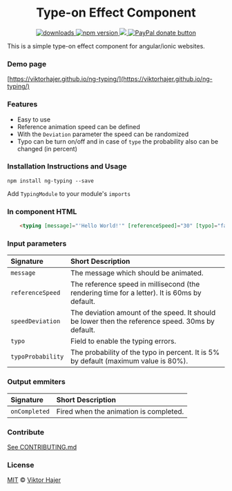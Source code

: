 <h1 align="center">Type-on Effect Component</h1>

<p align="center">
  <a href="https://www.npmjs.com/package/ng-typing">
    <img src="https://img.shields.io/npm/dm/ng-typing.svg?style=flat" alt="downloads">
  </a>
  <a href="https://badge.fury.io/js/simple-pdf-viewer">
    <img src="https://badge.fury.io/js/ng-typing.svg" alt="npm version">
  </a>
  <a href="https://david-dm.org/viktorhajer/ng-typing" title="dependencies status">
    <img src="https://david-dm.org/viktorhajer/ng-typing/status.svg"/>
  </a>
  <a href="https://www.paypal.me/viktorhajer" title="Donate to this project using Paypal">
    <img src="https://img.shields.io/badge/paypal-donate-green.svg" alt="PayPal donate button" />
  </a>
</p>

This is a simple type-on effect component for angular/ionic websites. 

### Demo page
[https://viktorhajer.github.io/ng-typing/](https://viktorhajer.github.io/ng-typing/)

### Features

* Easy to use
* Reference animation speed can be defined
* With the ```Deviation``` parameter the speed can be randomized 
* Typo can be turn on/off and in case of ```type``` the probability also can be changed (in percent) 

### Installation Instructions and Usage

```
npm install ng-typing --save
```

Add ```TypingModule``` to your module's ```imports```

### In component HTML

```html
    <typing [message]="'Hello World!'" [referenceSpeed]="30" [typo]="false"></typing>
```

### Input parameters

| Signature        | Short Description | 
| :------------- |:-------------| 
| `message` | The message which should be animated. |
| `referenceSpeed` | The reference speed in millisecond (the rendering time for a letter). It is 60ms by default.  |
| `speedDeviation` | The deviation amount of the speed. It should be lower then the reference speed. 30ms by default.  |
| `typo` | Field to enable the typing errors.  |
| `typoProbability` | The probability of the typo in percent. It is 5% by default (maximum value is 80%). |

### Output emmiters

| Signature        | Short Description | 
| :------------- |:-------------| 
| `onCompleted` | Fired when the animation is completed. |

### Contribute
[See CONTRIBUTING.md](CONTRIBUTING.md)

### License
[MIT](https://tldrlegal.com/license/mit-license) © [Viktor Hajer](https://github.com/viktorhajer)
